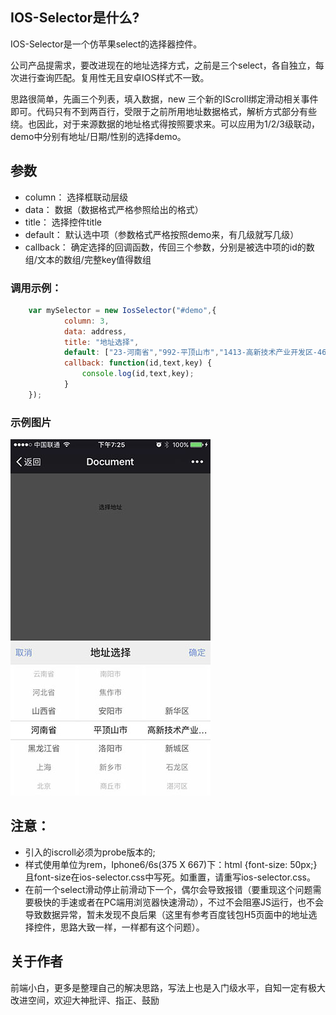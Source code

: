 
## IOS-Selector是什么?
IOS-Selector是一个仿苹果select的选择器控件。

公司产品提需求，要改进现在的地址选择方式，之前是三个select，各自独立，每次进行查询匹配。复用性无且安卓IOS样式不一致。

思路很简单，先画三个列表，填入数据，new 三个新的IScroll绑定滑动相关事件即可。代码只有不到两百行，受限于之前所用地址数据格式，解析方式部分有些绕。也因此，对于来源数据的地址格式得按照要求来。可以应用为1/2/3级联动，demo中分别有地址/日期/性别的选择demo。
## 参数

* column： 选择框联动层级
* data： 数据（数据格式严格参照给出的格式）
* title： 选择控件title
* default： 默认选中项（参数格式严格按照demo来，有几级就写几级）
* callback： 确定选择的回调函数，传回三个参数，分别是被选中项的id的数组/文本的数组/完整key值得数组

### 调用示例：

```javascript
    var mySelector = new IosSelector("#demo",{
            column: 3,
            data: address,
            title: "地址选择",
            default: ["23-河南省","992-平顶山市","1413-高新技术产业开发区-467000-0375"],
            callback: function(id,text,key) {
                console.log(id,text,key);
            }
    });
```

### 示例图片
![image](https://github.com/web677/IOS-Select/blob/master/img/ios-selector.jpg)

## 注意：

* 引入的iscroll必须为probe版本的;
* 样式使用单位为rem，Iphone6/6s(375 X 667)下：html {font-size: 50px;} 且font-size在ios-selector.css中写死。如重置，请重写ios-selector.css。
* 在前一个select滑动停止前滑动下一个，偶尔会导致报错（要重现这个问题需要极快的手速或者在PC端用浏览器快速滑动），不过不会阻塞JS运行，也不会导致数据异常，暂未发现不良后果（这里有参考百度钱包H5页面中的地址选择控件，思路大致一样，一样都有这个问题）。

## 关于作者

前端小白，更多是整理自己的解决思路，写法上也是入门级水平，自知一定有极大改进空间，欢迎大神批评、指正、鼓励
